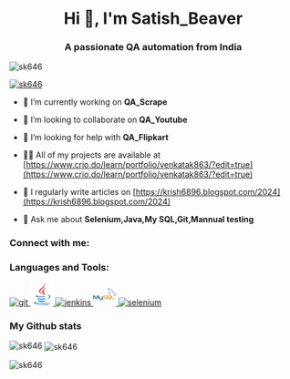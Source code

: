 <h1 align="center">Hi 👋, I'm Satish_Beaver</h1>
<h3 align="center">A passionate QA automation from India</h3>

<p align="left"> <img src="https://komarev.com/ghpvc/?username=sk646&label=Profile%20views&color=0e75b6&style=flat" alt="sk646" /> </p>

<p align="left"> <a href="https://github.com/ryo-ma/github-profile-trophy"><img src="https://github-profile-trophy.vercel.app/?username=sk646" alt="sk646" /></a> </p>

- 🔭 I’m currently working on **QA_Scrape**

- 👯 I’m looking to collaborate on **QA_Youtube**

- 🤝 I’m looking for help with **QA_Flipkart**

- 👨‍💻 All of my projects are available at [https://www.crio.do/learn/portfolio/venkatak863/?edit=true](https://www.crio.do/learn/portfolio/venkatak863/?edit=true)

- 📝 I regularly write articles on [https://krish6896.blogspot.com/2024](https://krish6896.blogspot.com/2024)

- 💬 Ask me about **Selenium,Java,My SQL,Git,Mannual testing**

<h3 align="left">Connect with me:</h3>
<p align="left">
</p>

<h3 align="left">Languages and Tools:</h3>
<p align="left"> <a href="https://git-scm.com/" target="_blank" rel="noreferrer"> <img src="https://www.vectorlogo.zone/logos/git-scm/git-scm-icon.svg" alt="git" width="40" height="40"/> </a> <a href="https://www.java.com" target="_blank" rel="noreferrer"> <img src="https://raw.githubusercontent.com/devicons/devicon/master/icons/java/java-original.svg" alt="java" width="40" height="40"/> </a> <a href="https://www.jenkins.io" target="_blank" rel="noreferrer"> <img src="https://www.vectorlogo.zone/logos/jenkins/jenkins-icon.svg" alt="jenkins" width="40" height="40"/> </a> <a href="https://www.mysql.com/" target="_blank" rel="noreferrer"> <img src="https://raw.githubusercontent.com/devicons/devicon/master/icons/mysql/mysql-original-wordmark.svg" alt="mysql" width="40" height="40"/> </a> <a href="https://www.selenium.dev" target="_blank" rel="noreferrer"> <img src="https://raw.githubusercontent.com/detain/svg-logos/780f25886640cef088af994181646db2f6b1a3f8/svg/selenium-logo.svg" alt="selenium" width="40" height="40"/> </a> </p>

<h3 align="left">My Github stats</h3>

<p><img align="left" src="https://github-readme-stats.vercel.app/api/top-langs?username=sk646&show_icons=true&locale=en&layout=compact" alt="sk646" /></p>

<p>&nbsp;<img align="center" src="https://github-readme-stats.vercel.app/api?username=sk646&show_icons=true&locale=en" alt="sk646" /></p>

<p><img align="center" src="https://github-readme-streak-stats.herokuapp.com/?user=sk646&" alt="sk646" /></p>
